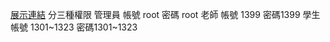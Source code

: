 [展示連結](https://wda.mackliu.com/s1120201/hw/)
分三種權限
管理員 帳號 root 密碼 root
老師 帳號 1399 密碼1399
學生 帳號 1301~1323 密碼1301~1323
